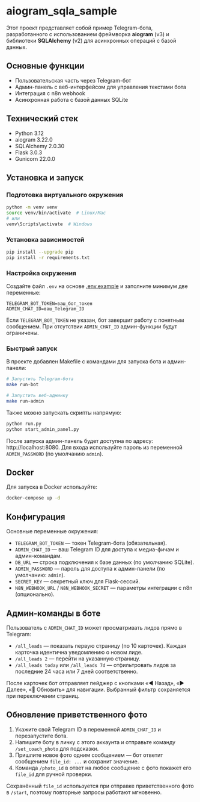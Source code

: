# aiogram_sqla_sample

Этот проект представляет собой пример Telegram-бота, разработанного с использованием фреймворка **aiogram** (v3) и библиотеки **SQLAlchemy** (v2) для асинхронных операций с базой данных.

## Основные функции

- Пользовательская часть через Telegram-бот
- Админ-панель с веб-интерфейсом для управления текстами бота
- Интеграция с n8n webhook
- Асинхронная работа с базой данных SQLite

## Технический стек

- Python 3.12
- aiogram 3.22.0
- SQLAlchemy 2.0.30
- Flask 3.0.3
- Gunicorn 22.0.0

## Установка и запуск

### Подготовка виртуального окружения

```bash
python -m venv venv
source venv/bin/activate  # Linux/Mac
# или
venv\Scripts\activate  # Windows
```

### Установка зависимостей

```bash
pip install --upgrade pip
pip install -r requirements.txt
```

### Настройка окружения

Создайте файл `.env` на основе [.env.example](.env.example) и заполните минимум две переменные:

```env
TELEGRAM_BOT_TOKEN=ваш_бот_токен
ADMIN_CHAT_ID=ваш_Telegram_ID
```

Если `TELEGRAM_BOT_TOKEN` не указан, бот завершит работу с понятным сообщением. При отсутствии `ADMIN_CHAT_ID` админ-функции будут ограничены.

### Быстрый запуск

В проекте добавлен Makefile с командами для запуска бота и админ-панели:

```bash
# Запустить Telegram-бота
make run-bot

# Запустить веб-админку
make run-admin
```

Также можно запускать скрипты напрямую:

```bash
python run.py
python start_admin_panel.py
```

После запуска админ-панель будет доступна по адресу: http://localhost:8080. Для входа используйте пароль из переменной `ADMIN_PASSWORD` (по умолчанию `admin`).

## Docker

Для запуска в Docker используйте:

```bash
docker-compose up -d
```

## Конфигурация

Основные переменные окружения:

- `TELEGRAM_BOT_TOKEN` — токен Telegram-бота (обязательная).
- `ADMIN_CHAT_ID` — ваш Telegram ID для доступа к медиа-фичам и админ-командам.
- `DB_URL` — строка подключения к базе данных (по умолчанию SQLite).
- `ADMIN_PASSWORD` — пароль для доступа к админ-панели (по умолчанию: `admin`).
- `SECRET_KEY` — секретный ключ для Flask-сессий.
- `N8N_WEBHOOK_URL` / `N8N_WEBHOOK_SECRET` — параметры интеграции с n8n (опционально).

## Админ-команды в боте

Пользователь с `ADMIN_CHAT_ID` может просматривать лидов прямо в Telegram:

- `/all_leads` — показать первую страницу (по 10 карточек). Каждая карточка идентична уведомлению о новом лиде.
- `/all_leads 2` — перейти на указанную страницу.
- `/all_leads today` или `/all_leads 7d` — отфильтровать лидов за последние 24 часа или 7 дней соответственно.

После карточек бот отправляет пейджер с кнопками «◀️ Назад», «▶️ Далее», «🔄 Обновить» для навигации. Выбранный фильтр сохраняется при переключении страниц.

## Обновление приветственного фото

1. Укажите свой Telegram ID в переменной `ADMIN_CHAT_ID` и перезапустите бота.
2. Напишите боту в личку с этого аккаунта и отправьте команду `/set_coach_photo` для подсказки.
3. Пришлите новое фото одним сообщением — бот ответит сообщением `file_id: ...` и сохранит значение.
4. Команда `/photo_id` в ответ на любое сообщение с фото покажет его `file_id` для ручной проверки.

Сохранённый `file_id` используется при отправке приветственного фото в `/start`, поэтому повторные запросы работают мгновенно.